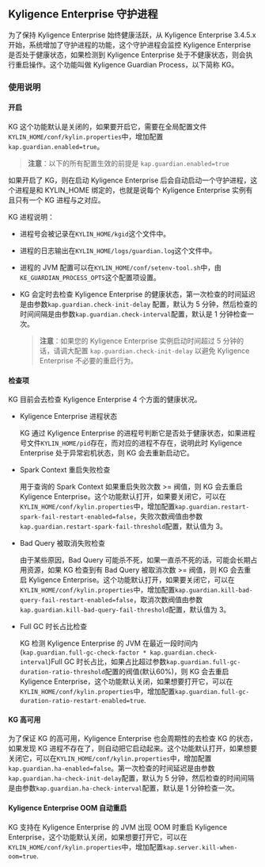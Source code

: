 ## Kyligence Enterprise 守护进程

为了保持 Kyligence Enterprise 始终健康活跃，从 Kyligence Enterprise 3.4.5.x 开始，系统增加了守护进程的功能，这个守护进程会监控 Kyligence Enterprise 是否处于健康状态，如果检测到 Kyligence Enterprise 处于不健康状态，则会执行重启操作。这个功能叫做 Kyligence Guardian Process，以下简称 KG。

### 使用说明

#### 开启
KG 这个功能默认是关闭的，如果要开启它，需要在全局配置文件`KYLIN_HOME/conf/kylin.properties`中，增加配置`kap.guardian.enabled=true`。
> **注意**：以下的所有配置生效的前提是 `kap.guardian.enabled=true`

如果开启了 KG，则在启动 Kyligence Enterprise 后会自动启动一个守护进程，这个进程是和 KYLIN_HOME 绑定的，也就是说每个 Kyligence Enterprise 实例有且只有一个 KG 进程与之对应。

KG 进程说明：
 - 进程号会被记录在`KYLIN_HOME/kgid`这个文件中。
 
 - 进程的日志输出在`KYLIN_HOME/logs/guardian.log`这个文件中。
 
 - 进程的 JVM 配置可以在`KYLIN_HOME/conf/setenv-tool.sh`中，由`KE_GUARDIAN_PROCESS_OPTS`这个配置项设置。

 - KG 会定时去检查 Kyligence Enterprise 的健康状态，第一次检查的时间延迟是由参数`kap.guardian.check-init-delay` 配置，默认为 5 分钟，然后检查的时间间隔是由参数`kap.guardian.check-interval`配置，默认是 1 分钟检查一次。
   > **注意**：如果您的 Kyligence Enterprise 实例启动时间超过 5 分钟的话，请调大配置 `kap.guardian.check-init-delay` 以避免 Kyligence Enterprise 不必要的重启行为。

#### 检查项
KG 目前会去检查 Kyligence Enterprise 4 个方面的健康状况。

- Kyligence Enterprise 进程状态

  KG 通过 Kyligence Enterprise 的进程号判断它是否处于健康状态，如果进程号文件`KYLIN_HOME/pid`存在，而对应的进程不存在，说明此时 Kyligence Enterprise 处于异常宕机状态，则 KG 会去重新启动它。
  
- Spark Context 重启失败检查

  用于查询的 Spark Context 如果重启失败次数 >= 阀值，则 KG 会去重启 Kyligence Enterprise。这个功能默认打开，如果要关闭它，可以在`KYLIN_HOME/conf/kylin.properties`中，增加配置`kap.guardian.restart-spark-fail-restart-enabled=false`，失败次数阀值由参数`kap.guardian.restart-spark-fail-threshold`配置，默认值为 3。
  
- Bad Query 被取消失败检查

  由于某些原因，Bad Query 可能杀不死，如果一直杀不死的话，可能会长期占用资源，如果 KG 检查到有 Bad Query 被取消次数 >= 阀值，则 KG 会去重启 Kyligence Enterprise。这个功能默认打开，如果要关闭它，可以在`KYLIN_HOME/conf/kylin.properties`中，增加配置`kap.guardian.kill-bad-query-fail-restart-enabled=false`，取消次数阀值由参数`kap.guardian.kill-bad-query-fail-threshold`配置，默认值为 3。
  
- Full GC 时长占比检查
  
  KG 检测 Kyligence Enterprise 的 JVM 在最近一段时间内(`kap.guardian.full-gc-check-factor * kap.guardian.check-interval`)Full GC 时长占比，如果占比超过参数`kap.guardian.full-gc-duration-ratio-threshold`配置的阀值(默认60%)，则 KG 会去重启 Kyligence Enterprise，这个功能默认关闭，如果想要打开它，可以在`KYLIN_HOME/conf/kylin.properties`中，增加配置`kap.guardian.full-gc-duration-ratio-restart-enabled=true`.


#### KG 高可用
为了保证 KG 的高可用，Kyligence Enterprise 也会周期性的去检查 KG 的状态，如果发现 KG 进程不存在了，则自动把它启动起来。这个功能默认打开，如果想要关闭它，可以在`KYLIN_HOME/conf/kylin.properties`中，增加配置`kap.guardian.ha-enabled=false`。第一次检查的时间延迟是由参数`kap.guardian.ha-check-init-delay`配置，默认为 5 分钟，然后检查的时间间隔是由参数`kap.guardian.ha-check-interval`配置，默认是 1 分钟检查一次。


#### Kyligence Enterprise OOM 自动重启
KG 支持在 Kyligence Enterprise 的 JVM 出现 OOM 时重启 Kyligence Enterprise，这个功能默认关闭，如果想要打开它，可以在`KYLIN_HOME/conf/kylin.properties`中，增加配置`kap.server.kill-when-oom=true`.                                                                                            